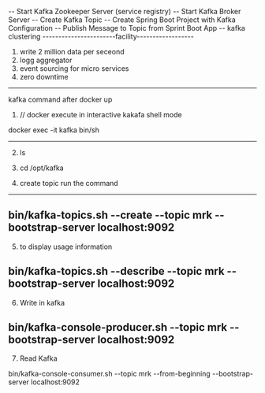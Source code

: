 -- Start Kafka Zookeeper Server (service registry)
-- Start Kafka Broker Server
-- Create Kafka Topic
-- Create Spring Boot Project with Kafka Configuration
-- Publish Message to Topic from Sprint Boot App
-- kafka clustering
-----------------------facility------------------
1. write 2 million data per seceond
2. logg aggregator
3. event sourcing for micro services
4. zero downtime

---------------------------------------------------------------------
kafka command after docker up 

1. // docker execute in interactive kakafa shell mode

docker exec -it kafka bin/sh

------------------------------------

2. ls
3. cd /opt/kafka

4. create topic run the command
-------------------------------------------------------------------

bin/kafka-topics.sh --create --topic mrk --bootstrap-server localhost:9092
-------------------------------------------------------------------------

5. to display usage information

bin/kafka-topics.sh --describe --topic mrk --bootstrap-server localhost:9092
---------------------------------------------------------------------------------

6. Write in kafka

bin/kafka-console-producer.sh --topic mrk --bootstrap-server localhost:9092
-----------------------------------------------------------------------------------

7. Read Kafka

bin/kafka-console-consumer.sh --topic mrk --from-beginning --bootstrap-server localhost:9092
